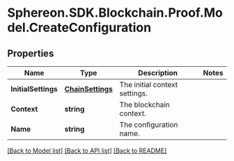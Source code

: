 # Sphereon.SDK.Blockchain.Proof.Model.CreateConfiguration
## Properties

Name | Type | Description | Notes
------------ | ------------- | ------------- | -------------
**InitialSettings** | [**ChainSettings**](ChainSettings.md) | The initial context settings. | 
**Context** | **string** | The blockchain context. | 
**Name** | **string** | The configuration name. | 

[[Back to Model list]](../README.md#documentation-for-models) [[Back to API list]](../README.md#documentation-for-api-endpoints) [[Back to README]](../README.md)

